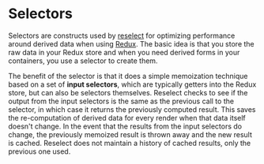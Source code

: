 # Selectors

Selectors are constructs used by [reselect](https://github.com/reactjs/reselect) for optimizing performance around derived data when using [Redux](http://redux.js.org/). The basic idea is that you store the raw data in your Redux store and when you need derived forms in your containers, you use a selector to create them.

The benefit of the selector is that it does a simple memoization technique based on a set of **input selectors**, which are typically getters into the Redux store, but can also be selectors themselves. Reselect checks to see if the output from the input selectors is the same as the previous call to the selector, in which case it returns the previously computed result. This saves the re-computation of derived data for every render when that data itself doesn't change. In the event that the results from the input selectors do change, the previously memoized result is thrown away and the new result is cached. Reselect does not maintain a history of cached results, only the previous one used.